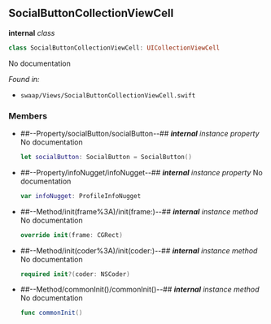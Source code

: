 ## SocialButtonCollectionViewCell

**internal** *class*

```swift
class SocialButtonCollectionViewCell: UICollectionViewCell
```

No documentation



*Found in:*

* `swaap/Views/SocialButtonCollectionViewCell.swift`


### Members



* ##--Property/socialButton/socialButton--##
	***internal*** *instance property*
	No documentation
	```swift
	let socialButton: SocialButton = SocialButton()
	```

* ##--Property/infoNugget/infoNugget--##
	***internal*** *instance property*
	No documentation
	```swift
	var infoNugget: ProfileInfoNugget
	```

* ##--Method/init(frame%3A)/init(frame:)--##
	***internal*** *instance method*
	No documentation
	```swift
	override init(frame: CGRect)
	```

* ##--Method/init(coder%3A)/init(coder:)--##
	***internal*** *instance method*
	No documentation
	```swift
	required init?(coder: NSCoder)
	```

* ##--Method/commonInit()/commonInit()--##
	***internal*** *instance method*
	No documentation
	```swift
	func commonInit()
	```


